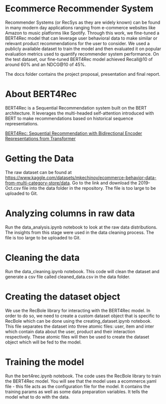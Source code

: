 # Ecommerce Recommender System
Recommender Systems (or RecSys as they are widely known) can be found in many modern day applications ranging from e-commerce websites like Amazon to music platforms like Spotify. Through this work, we fine-tuned a BERT4Rec model that can leverage user behavioral data to make similar or relevant product recommendations for the user to consider. We used a publicly available dataset to train the model and then evaluated it on popular evaluation metrics used to quantify recommender system performance. On the test dataset, our fine-tuned BERT4Rec model achieved Recall@10 of around 60% and an NDCG@10 of 45%.

The docs folder contains the project proposal, presentation and final report.

# About BERT4Rec
BERT4Rec is a Sequential Recommendation system built on the BERT architecture. It leverages the multi-headed self-attention introduced with BERT to make recommendations based on historical sequence representations.

<a href="https://arxiv.org/abs/1904.06690">BERT4Rec: Sequential Recommendation with Bidirectional Encoder Representations from Transformer</a>

# Getting the Data
The raw dataset can be found at https://www.kaggle.com/datasets/mkechinov/ecommerce-behavior-data-from-multi-category-store/data. Go to the link and download the 2019-Oct.csv file into the data folder in the repository. The file is too large to be uploaded to Git.

# Analyzing columns in raw data
Run the data_analysis.ipynb notebook to look at the raw data distributions. The insights from this stage were used in the data cleaning process. The file is too large to be uploaded to Git.
 
# Cleaning the data
Run the data_cleaning.ipynb notebook. This code will clean the dataset and generate a csv file called cleaned_data.csv in the data folder.

# Creating the dataset object
We use the RecBole library for interacting with the BERT4Rec model. In order to do so, we need to create a custom dataset object that is specific to RecBole which can be done using the creating_dataset.ipynb notebook. This file separates the dataset into three atomic files: user, item and inter which contain data about the user, product and their interaction respectively. These atomic files will then be used to create the dataset object which will be fed to the model.

# Training the model
Run the bert4rec.ipynb notebook. The code uses the RecBole library to train the BERT4Rec model. You will see that the model uses a ecommerce.yaml file - this file acts as the configuration file for the model. It contains the training params as well as some data preparation variables. It tells the model what to do with the data.
